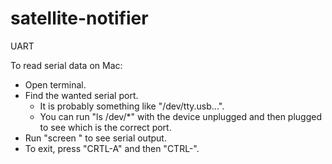 # satellite-notifier

UART

To read serial data on Mac:
- Open terminal.
- Find the wanted serial port. 
  - It is probably something like "/dev/tty.usb...". 
  - You can run "ls /dev/*" with the device unplugged and then plugged to see which is the correct port.
- Run "screen <serial port> <baud rate>" to see serial output.
- To exit, press "CRTL-A" and then "CTRL-\". 
